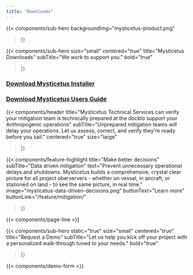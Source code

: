 ```yaml
---
title: "Downloads"
---
```


{{< components/sub-hero
	backgroundImg="mysticetus-product.png"
>}}

{{< components/sub-hero
	size="small"
	centered="true"
	title="Mysticetus Downloads"
	subTitle="We work to support you."
	bold="true"
>}}

### [  Download Mysticetus Installer](https://github.com/Entiat/mysticetusdownload/raw/master/MysticetusInstall.zip)
### [  Download Mysticetus Users Guide](https://github.com/Entiat/mysticetusdownload/raw/master/Mysticetus%20System%20Users%20Guide%20V2.pdf)

{{< components/header
	title="Mysticetus Technical Services can verify your mitigation team is technically prepared at the dockto support your Anthropogenic operations"
	subTitle="Unprepared mitigation teams will delay your operations. Let us assess, correct, and verify they're ready before you sail."
	centered="true"
	size="large"
>}}

{{< components/feature-highlight
	title="Make better decisions"
	subTitle="Data driven mitigation"
	text="Prevent unnecessary operational delays and shutdowns. Mysticetus builds a comprehensive, crystal clear picture for all project oberservers - whether on vessel, in aircraft, or stationed on land - to see the same picture, in real time."
	image="mysticetus-data-driven-decisions.png"
	buttonText="Learn more"
	buttonLink="/feature/mitigation/"
>}}

{{< components/page-line >}}

{{< components/sub-hero
	static="true"
	size="small"
	centered="true"
	title="Request a Demo"
	subTitle="Let us help you kick off your project with a personalized walk-through tuned to your needs."
	bold="true"
>}}

{{< components/demo-form >}}
